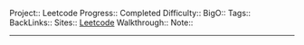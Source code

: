Project:: Leetcode
Progress:: Completed
Difficulty:: 
BigO:: 
Tags:: 
BackLinks:: 
Sites:: [Leetcode]()
Walkthrough:: 
Note:: 

---

